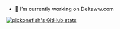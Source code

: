 
<!--
**pickonefish/PickOneFish** is a ✨ _special_ ✨ repository because its `README.md` (this file) appears on your GitHub profile.

Here are some ideas to get you started:

- 🔭 I’m currently working on ...
- 🌱 I’m currently learning ...
- 👯 I’m looking to collaborate on ...
- 🤔 I’m looking for help with ...
- 💬 Ask me about ...
- 📫 How to reach me: ...
- 😄 Pronouns: ...
- ⚡ Fun fact: ...
-->
- 🔭 I’m currently working on Deltaww.com

[![pickonefish's GitHub stats](https://github-readme-stats.vercel.app/api?username=pickonefish&show_icons=true)](https://github.com/anuraghazra/github-readme-stats)
